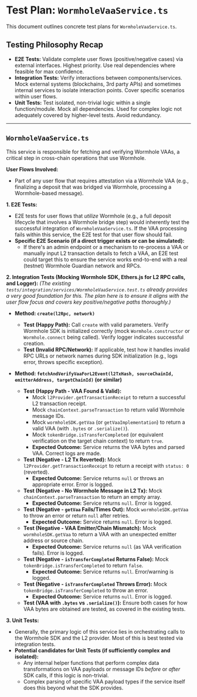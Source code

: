 # Test Plan: `WormholeVaaService.ts`

This document outlines concrete test plans for `WormholeVaaService.ts`.

## Testing Philosophy Recap

- **E2E Tests:** Validate complete user flows (positive/negative cases) via external interfaces. Highest priority. Use real dependencies where feasible for max confidence.
- **Integration Tests:** Verify interactions between components/services. Mock external systems (blockchains, 3rd party APIs) and sometimes internal services to isolate interaction points. Cover specific scenarios within user flows.
- **Unit Tests:** Test isolated, non-trivial logic within a single function/module. Mock all dependencies. Used for complex logic not adequately covered by higher-level tests. Avoid redundancy.

---

## `WormholeVaaService.ts`

This service is responsible for fetching and verifying Wormhole VAAs, a critical step in cross-chain operations that use Wormhole.

**User Flows Involved:**

- Part of any user flow that requires attestation via a Wormhole VAA (e.g., finalizing a deposit that was bridged via Wormhole, processing a Wormhole-based message).

**1. E2E Tests:**

- E2E tests for user flows that _utilize_ Wormhole (e.g., a full deposit lifecycle that involves a Wormhole bridge step) would inherently test the successful integration of `WormholeVaaService.ts`. If the VAA processing fails within this service, the E2E test for that user flow should fail.
- **Specific E2E Scenario (if a direct trigger exists or can be simulated):**
  - If there's an admin endpoint or a mechanism to re-process a VAA or manually input L2 transaction details to fetch a VAA, an E2E test could target this to ensure the service works end-to-end with a real (testnet) Wormhole Guardian network and RPCs.

**2. Integration Tests (Mocking Wormhole SDK, Ethers.js for L2 RPC calls, and Logger):**
_(The existing `tests/integration/services/WormholeVaaService.test.ts` already provides a very good foundation for this. The plan here is to ensure it aligns with the user flow focus and covers key positive/negative paths thoroughly.)_

- **Method: `create(l2Rpc, network)`**

  - **Test (Happy Path):** Call `create` with valid parameters. Verify Wormhole SDK is initialized correctly (mock `Wormhole.constructor` or `Wormhole.connect` being called). Verify logger indicates successful creation.
  - **Test (Invalid RPC/Network):** If applicable, test how it handles invalid RPC URLs or network names during SDK initialization (e.g., logs error, throws specific exception).

- **Method: `fetchAndVerifyVaaForL2Event(l2TxHash, sourceChainId, emitterAddress, targetChainId)` (or similar)**
  - **Test (Happy Path - VAA Found & Valid):**
    - Mock `l2Provider.getTransactionReceipt` to return a successful L2 transaction receipt.
    - Mock `chainContext.parseTransaction` to return valid Wormhole message IDs.
    - Mock `wormholeSDK.getVaa` (or `getVaaImplementation`) to return a valid VAA (with `.bytes` or `.serialize()`).
    - Mock `tokenBridge.isTransferCompleted` (or equivalent verification on the target chain context) to return `true`.
    - **Expected Outcome:** Service returns the VAA bytes and parsed VAA. Correct logs are made.
  - **Test (Negative - L2 Tx Reverted):** Mock `l2Provider.getTransactionReceipt` to return a receipt with `status: 0` (reverted).
    - **Expected Outcome:** Service returns `null` or throws an appropriate error. Error is logged.
  - **Test (Negative - No Wormhole Message in L2 Tx):** Mock `chainContext.parseTransaction` to return an empty array.
    - **Expected Outcome:** Service returns `null`. Error is logged.
  - **Test (Negative - `getVaa` Fails/Times Out):** Mock `wormholeSDK.getVaa` to throw an error or return `null` after retries.
    - **Expected Outcome:** Service returns `null`. Error is logged.
  - **Test (Negative - VAA Emitter/Chain Mismatch):** Mock `wormholeSDK.getVaa` to return a VAA with an unexpected emitter address or source chain.
    - **Expected Outcome:** Service returns `null` (as VAA verification fails). Error is logged.
  - **Test (Negative - `isTransferCompleted` Returns False):** Mock `tokenBridge.isTransferCompleted` to return `false`.
    - **Expected Outcome:** Service returns `null`. Error/warning is logged.
  - **Test (Negative - `isTransferCompleted` Throws Error):** Mock `tokenBridge.isTransferCompleted` to throw an error.
    - **Expected Outcome:** Service returns `null`. Error is logged.
  - **Test (VAA with `.bytes` vs `.serialize()`):** Ensure both cases for how VAA bytes are obtained are tested, as covered in the existing tests.

**3. Unit Tests:**

- Generally, the primary logic of this service lies in orchestrating calls to the Wormhole SDK and the L2 provider. Most of this is best tested via integration tests.
- **Potential candidates for Unit Tests (if sufficiently complex and isolated):**
  - Any internal helper functions that perform complex data transformations on VAA payloads or message IDs _before_ or _after_ SDK calls, if this logic is non-trivial.
  - Complex parsing of specific VAA payload types if the service itself does this beyond what the SDK provides.
